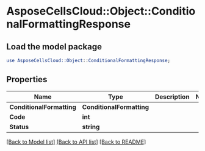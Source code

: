 # AsposeCellsCloud::Object::ConditionalFormattingResponse 

## Load the model package
```perl
use AsposeCellsCloud::Object::ConditionalFormattingResponse;
```

## Properties
Name | Type | Description | Notes
------------ | ------------- | ------------- | -------------
**ConditionalFormatting** | **ConditionalFormatting** |  |
**Code** | **int** |  |
**Status** | **string** |  |  

[[Back to Model list]](../README.md#documentation-for-models) [[Back to API list]](../README.md#documentation-for-api-endpoints) [[Back to README]](../README.md)

